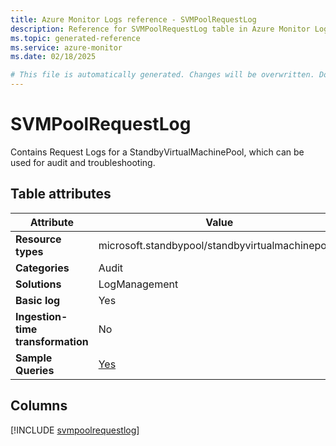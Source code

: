 ```yaml
---
title: Azure Monitor Logs reference - SVMPoolRequestLog
description: Reference for SVMPoolRequestLog table in Azure Monitor Logs.
ms.topic: generated-reference
ms.service: azure-monitor
ms.date: 02/18/2025

# This file is automatically generated. Changes will be overwritten. Do not change this file directly.
---
```


# SVMPoolRequestLog

Contains Request Logs for a StandbyVirtualMachinePool, which can be used for audit and troubleshooting.


## Table attributes

|Attribute|Value|
|---|---|
|**Resource types**|microsoft.standbypool/standbyvirtualmachinepools|
|**Categories**|Audit|
|**Solutions**| LogManagement|
|**Basic log**|Yes|
|**Ingestion-time transformation**|No|
|**Sample Queries**|[Yes](/azure/azure-monitor/reference/queries/svmpoolrequestlog)|



## Columns
  
[!INCLUDE [svmpoolrequestlog](~/reusable-content/ce-skilling/azure/includes/azure-monitor/reference/tables/svmpoolrequestlog-include.md)]
